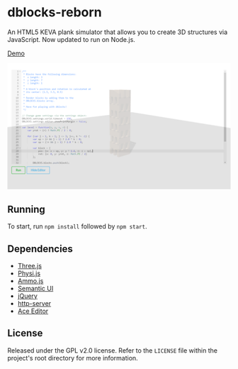 # dblocks-reborn
An HTML5 KEVA plank simulator that allows you to create 3D structures via JavaScript. Now updated to run on Node.js.

[Demo](https://dblocks.herokuapp.com)

![Sample](https://raw.githubusercontent.com/jmsduran/dblocks-reborn/master/img/sample2.png)


Running
----

To start, run `npm install` followed by `npm start`.

Dependencies
----

* [Three.js](http://threejs.org/)
* [Physi.js](http://chandlerprall.github.io/Physijs/)
* [Ammo.js](https://github.com/kripken/ammo.js/)
* [Semantic UI](http://semantic-ui.com/)
* [jQuery](http://jquery.com/)
* [http-server](https://www.npmjs.com/package/http-server)
* [Ace Editor](http://ace.c9.io/)

License
----

Released under the GPL v2.0 license. Refer to the `LICENSE` file within the project's root directory for more information.